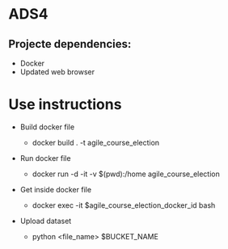 # ADS4

## Projecte dependencies:

* Docker
* Updated web browser

# Use instructions

* Build docker file
    * docker build . -t agile_course_election

* Run docker file
    * docker run -d -it -v $(pwd):/home agile_course_election

* Get inside docker file

    * docker exec -it $agile_course_election_docker_id bash

* Upload dataset
  
    * python <file_name> $BUCKET_NAME
